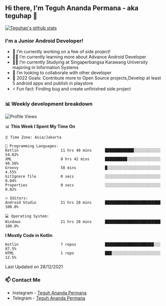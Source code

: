 ## Hi there, I'm Teguh Ananda Permana - aka teguhap 👋

[![Teguhap's github stats](https://github-readme-stats.vercel.app/api?username=teguhap)](https://github.com/teguhap/teguhap)

### I'm a Junior Android Developer!
- 🔭 I’m currently working on a few of side project!
- 👨‍💻 I’m currently learning more about Advance Android Developer
- 👨‍🎓 I’m currently Studying at Singaperbangsa Karawang University majoring in Information Systems
- 👯 I’m looking to collaborate with other developer
- 🥅 2022 Goals: Contribute more to Open Source projects,Develop at least 5 android apps and publish in playstore
- ⚡ Fun fact: Finding bug and create unfinished side project 

### 📊 Weekly development breakdown

<!--START_SECTION:waka-->
![Profile Views](http://img.shields.io/badge/Profile%20Views-122-blue)

📊 **This Week I Spent My Time On** 

```text
⌚︎ Time Zone: Asia/Jakarta

💬 Programming Languages: 
Kotlin                   11 hrs 46 mins      █████████████░░░░░░░░░░░░   54.82% 
XML                      8 hrs 42 mins       ██████████░░░░░░░░░░░░░░░   40.56% 
Groovy                   58 mins             █░░░░░░░░░░░░░░░░░░░░░░░░   4.55% 
GitIgnore file           0 secs              ░░░░░░░░░░░░░░░░░░░░░░░░░   0.04% 
Properties               0 secs              ░░░░░░░░░░░░░░░░░░░░░░░░░   0.02%

🔥 Editors: 
Android Studio           21 hrs 28 mins      █████████████████████████   100.0%

💻 Operating System: 
Windows                  21 hrs 28 mins      █████████████████████████   100.0%

```

**I Mostly Code in Kotlin** 

```text
Kotlin                   7 repos             ██████████████████████░░░   87.5% 
HTML                     1 repo              ███░░░░░░░░░░░░░░░░░░░░░░   12.5%

```



 Last Updated on 28/12/2021
<!--END_SECTION:waka-->

### 📫 Contact Me
- Instagram - [Teguh Ananda Permana](https://www.instagram.com/teguhananda.permana/)
- Telegram - [Teguh Ananda Permana](https://www.t.me/teguhape)

